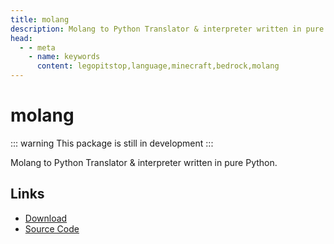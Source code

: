 ```yaml
---
title: molang
description: Molang to Python Translator & interpreter written in pure Python.
head:
  - - meta
    - name: keywords
      content: legopitstop,language,minecraft,bedrock,molang
---
```


# molang

::: warning
This package is still in development
:::

Molang to Python Translator & interpreter written in pure Python.

## Links

- [Download](https://github.com/legopitstop/molang/releases)
- [Source Code](https://github.com/legopitstop/molang)
